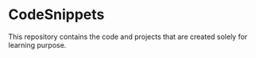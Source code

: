 # CodeSnippets
This repository contains the code and projects that are created solely for learning purpose.
